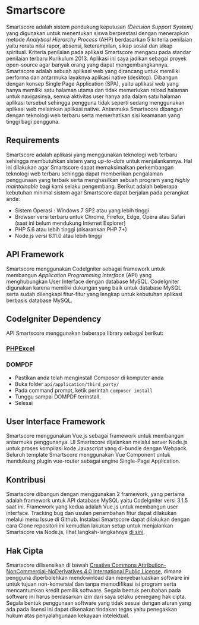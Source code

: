 # Smartscore
Smartscore adalah sistem pendukung keputusan *(Decision Support System)* yang digunakan untuk menentukan siswa berprestasi dengan menerapkan metode *Analytical Hierarchy Process* (AHP) berdasarkan 5 kriteria penilaian yaitu rerata nilai rapor, absensi, keterampilan, sikap sosial dan sikap spiritual. Kriteria penilaian pada aplikasi Smartscore mengacu pada standar penilaian terbaru Kurikulum 2013. Aplikasi ini saya jadikan sebagai proyek open-source agar banyak orang yang dapat mengembangkannya.<br>
Smartscore adalah sebuah aplikasi web yang dirancang untuk memiliki performa dan antarmuka layaknya aplikasi native (desktop). Dibangun dengan konsep Single Page Application (SPA), yaitu aplikasi web yang hanya memiliki satu halaman utama dan tidak memerlukan reload halaman untuk navigasinya, semua aktivitas user hanya ada dalam satu halaman aplikasi tersebut sehingga pengguna tidak seperti sedang menggunakan aplikasi web melainkan aplikasi native. Antarmuka Smartscore dibangun dengan teknologi web terbaru serta memerhatikan sisi keamanan yang tinggi bagi pengguna.<br>

## Requirements
Smartscore adalah aplikasi yang menggunakan teknologi web terbaru sehingga membutuhkan sistem yang *up-to-date* untuk menjalankannya. Hal ini dilakukan agar Smartscore dapat memaksimalkan perkembangan teknologi web terbaru sehingga dapat  memberikan pengalaman penggunaan yang terbaik serta menghasilkan sebuah program yang <i>highly maintainable</i> bagi kami selaku pengembang. Berikut adalah beberapa kebutuhan minimal sistem agar Smartscore dapat berjalan pada perangkat anda:
- Sistem Operasi : Windows 7 SP2 atau yang lebih tinggi
- Browser versi terbaru untuk Chrome, Firefox, Edge, Opera atau Safari (saat ini belum mendukung Internet Explorer)
- PHP 5.6 atau lebih tinggi (disarankan PHP 7+)
- Node.js versi 6.11.0 atau lebih tinggi

## API Framework
Smartscore menggunakan CodeIgniter sebagai framework untuk membangun *Application Programming Interface* (API) yang menghubungkan User Interface dengan database MySQL. CodeIgniter digunakan karena memiliki dukungan yang baik untuk database MySQL serta sudah dilengkapi fitur-fitur yang lengkap untuk kebutuhan aplikasi berbasis database MySQL.

## CodeIgniter Dependency
API Smartscore menggunakan beberapa library sebagai berikut:
### [PHPExcel](https://github.com/PHPOffice/PHPExcel/archive/1.8.1.zip)
### DOMPDF<br>
- Pastikan anda telah menginstall Composer di komputer anda
- Buka folder `api/application/third_party/`
- Pada command prompt, ketik perintah `composer install`
- Tunggu sampai DOMPDF terinstall.
- Selesai

## User Interface Framework
Smartscore menggunakan Vue.js sebagai framework untuk membangun antarmuka penggunanya. UI Smartscore dijalankan melalui server Node.js untuk proses kompilasi kode Javascript yang di-bundle dengan Webpack. Seluruh template Smartscore menggunakan Vue Component untuk mendukung plugin vue-router sebagai engine Single-Page Application.

## Kontribusi
Smartscore dibangun dengan menggunakan 2 framework, yang pertama adalah framework untuk API database MySQL yaitu CodeIgniter versi 3.1.5 saat ini. Framework yang kedua adalah Vue.js untuk membangun user interface. Tracking bug dan usulan penambahan fitur dapat dilakukan melalui menu Issue di Github. Instalasi Smartscore dapat dilakukan dengan cara Clone repositori ini kemudian lakukan setup untuk menjalankan Smartscore via Node.js, lihat langkah-langkahnya [di sini](https://github.com/adnzaki/smartscore/blob/master/ui/README.md).

## Hak Cipta
Smartscore dilisensikan di bawah [Creative Commons Attribution-NonCommercial-NoDerivatives 4.0 International Public License](https://github.com/adnzaki/smartscore/blob/master/LICENSE.txt), dimana pengguna diperbolehkan mendownload dan menyebarluaskan software ini untuk tujuan non-komersial dan tanpa memodifikasi isi program serta mencantumkan kredit pemilik software. Segala bentuk perubahan pada software ini harus berdasarkan izin dari saya selaku pemegang hak cipta. Segala bentuk penggunaan software yang tidak sesuai dengan aturan yang ada pada lisensi ini dapat dikenakan tindakan tegas yaitu penegakkan hukum atas penyalahgunaan kekayaan intelektual.
